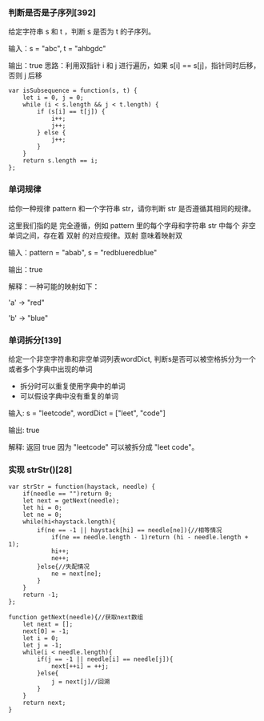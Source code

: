 ### 判断是否是子序列[392]
给定字符串 s 和 t ，判断 s 是否为 t 的子序列。

输入：s = "abc", t = "ahbgdc"

输出：true
思路：利用双指针 i 和 j 进行遍历，如果 s[i] == s[j]，指针同时后移，否则 j 后移

```
var isSubsequence = function(s, t) {
    let i = 0, j = 0;
    while (i < s.length && j < t.length) {
        if (s[i] == t[j]) {
            i++;
            j++;
        } else {
            j++;
        }
    }
    return s.length == i;
};
```
#### 

### 单词规律
给你一种规律 pattern 和一个字符串 str，请你判断 str 是否遵循其相同的规律。

这里我们指的是 完全遵循，例如 pattern 里的每个字母和字符串 str 中每个 非空 单词之间，存在着 双射 的对应规律。双射 意味着映射双

输入：pattern = "abab", s = "redblueredblue"

输出：true

解释：一种可能的映射如下：

'a' -> "red"

'b' -> "blue"


### 单词拆分[139]
给定一个非空字符串和非空单词列表wordDict, 判断s是否可以被空格拆分为一个或者多个字典中出现的单词

+ 拆分时可以重复使用字典中的单词
+ 可以假设字典中没有重复的单词

输入: s = "leetcode", wordDict = ["leet", "code"]

输出: true

解释: 返回 true 因为 "leetcode" 可以被拆分成 "leet code"。

### 实现 strStr()[28]
```
var strStr = function(haystack, needle) {
    if(needle == "")return 0;
    let next = getNext(needle);
    let hi = 0;
    let ne = 0;
    while(hi<haystack.length){
        if(ne == -1 || haystack[hi] == needle[ne]){//相等情况
            if(ne == needle.length - 1)return (hi - needle.length + 1);
            hi++;
            ne++;
        }else{//失配情况
            ne = next[ne];
        }
    }
    return -1;
};
 
function getNext(needle){//获取next数组
    let next = [];
    next[0] = -1;
    let i = 0;
    let j = -1;
    while(i < needle.length){
        if(j == -1 || needle[i] == needle[j]){
            next[++i] = ++j;
        }else{
            j = next[j]//回溯
        }
    }
    return next;
}

```
